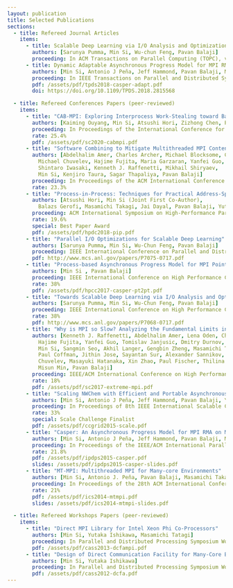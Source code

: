 ```yaml
---
layout: publication
title: Selected Publications
sections:
  - title: Refereed Journal Articles
    items:
      - title: Scalable Deep Learning via I/O Analysis and Optimization
        authors: [Sarunya Pumma, Min Si, Wu-chun Feng, Pavan Balaji]
        proceeding: In ACM Transactions on Parallel Computing (TOPC), vol. 6, no. 2, pp. 1–34. June, 2019
      - title: Dynamic Adaptable Asynchronous Progress Model for MPI RMA Multiphase Applications
        authors: [Min Si, Antonio J Peña, Jeff Hammond, Pavan Balaji, Masamichi Takagi, Yutaka Ishikawa]
        proceeding: In IEEE Transactions on Parallel and Distributed Systems (TPDS), vol. 29, no. 9, pp. 1975-1989. Sept. 1, 2018
        pdf: /assets/pdf/tpds2018-casper-adapt.pdf
        doi: https://doi.org/10.1109/TPDS.2018.2815568

  - title: Refereed Conferences Papers (peer-reviewed)
    items:
      - title: "CAB-MPI: Exploring Interprocess Work-Stealing toward Balanced MPI Communication"
        authors: [Kaiming Ouyang, Min Si, Atsushi Hori, Zizhong Chen, Pavan Balaji]
        proceeding: In Proceedings of the International Conference for High Performance Computing, Networking, Storage and Analysis (SC '20). IEEE Press, Article 36, 1–15
        rate: 25.4%
        pdf: /assets/pdf/sc2020-cabmpi.pdf
      - title: "Software Combining to Mitigate Multithreaded MPI Contention"
        authors: [Abdelhalim Amer, Charles Archer, Michael Blocksome, Chongxiao Cao,
          Michael Chuvelev, Hajime Fujita, Maria Garzaran, Yanfei Guo, Jeff R. Hammond,
          Shintaro Iwasaki, Kenneth J. Raffenetti, Mikhail Shiryaev,
          Min Si, Kenjiro Taura, Sagar Thapaliya, Pavan Balaji]
        proceeding: In Proceedings of the ACM International Conference on Supercomputing (ICS '19). Association for Computing Machinery, New York, NY, USA, 367–379
        rate: 23.3%
      - title: "Process-in-Process: Techniques for Practical Address-Space Sharing"
        authors: [Atsushi Hori, Min Si (Joint First Co-Author),
          Balazs Gerofi, Masamichi Takagi, Jai Dayal, Pavan Balaji, Yutaka Ishikawa]
        proceeding: ACM International Symposium on High-Performance Parallel and Distributed Computing (HPDC). Jun. 11--15, 2018, Tempe, Arizona, USA
        rate: 19.6%
        special: Best Paper Award
        pdf: /assets/pdf/hpdc2018-pip.pdf
      - title: "Parallel I/O Optimizations for Scalable Deep Learning"
        authors: [Sarunya Pumma, Min Si, Wu-Chun Feng, Pavan Balaji] 
        proceeding: IEEE International Conference on Parallel and Distributed Systems (ICPADS). Dec. 15-17, 2017, Shenzhen, China
        pdf: http://www.mcs.anl.gov/papers/P7075-0717.pdf
      - title: "Process-based Asynchronous Progress Model for MPI Point-To-Point Communication"
        authors: [Min Si , Pavan Balaji]
        proceeding: IEEE International Conference on High Performance Computing and Communications (HPCC).Dec. 18-20, 2017, Bangkok, Thailand
        rate: 38%
        pdf: /assets/pdf/hpcc2017-casper-pt2pt.pdf
      - title: "Towards Scalable Deep Learning via I/O Analysis and Optimization"
        authors: [Sarunya Pumma, Min Si, Wu-Chun Feng, Pavan Balaji] 
        proceeding: IEEE International Conference on High Performance Computing and Communications (HPCC). Dec. 18-20, 2017, Bangkok, Thailand
        rate: 38%
        pdf: http://www.mcs.anl.gov/papers/P7068-0717.pdf
      - title: "Why is MPI so Slow? Analyzing the Fundamental Limits in Implementing MPI-3.1"
        authors: [Kenneth J. Raffenetti, Abdelhalim Amer, Lena Oden, Charles Archer, Wesley Bland,
          Hajime Fujita, Yanfei Guo, Tomislav Janjusic, Dmitry Durnov, Michael Blocksome, 
          Min Si, Sangmin Seo, Akhil Langer, Gengbin Zheng, Masamichi Takagi, 
          Paul Coffman, Jithin Jose, Sayantan Sur, Alexander Sannikov, Sergey Oblomov, Michael
          Chuvelev, Masayuki Hatanaka, Xin Zhao, Paul Fischer, Thilina Rathnayake, Matt Otten, 
          Misun Min, Pavan Balaji]
        proceeding: IEEE/ACM International Conference on High Performance Computing, Networking, Storage and Analysis (SC). Nov. 12-17, 2017, Denver, Colorado
        rate: 18%
        pdf: /assets/pdf/sc2017-extreme-mpi.pdf
      - title: "Scaling NWChem with Efficient and Portable Asynchronous Communication in MPI RMA"
        authors: [Min Si, Antonio J Peña, Jeff Hammond, Pavan Balaji, Yutaka Ishikawa]
        proceeding: In Proceedings of 8th IEEE International Scalable Computing Challenge - Colocated with IEEE/ACM CCGrid 2015, pages 811 - 816, May 2015
        rate: 33%
        special: Scale Challenge Finalist
        pdf: /assets/pdf/ccgrid2015-scale.pdf
      - title: "Casper: An Asynchronous Progress Model for MPI RMA on Many-Core Architectures"
        authors: [Min Si, Antonio J Peña, Jeff Hammond, Pavan Balaji, Masamichi Takagi, Yutaka Ishikawa]
        proceeding: In Proceedings of the IEEE/ACM International Parallel and Distributed Processing Symposium (IPDPS 2015), pages 665 - 676, May 2015
        rate: 21.8%
        pdf: /assets/pdf/ipdps2015-casper.pdf
        slides: /assets/pdf/ipdps2015-casper-slides.pdf
      - title: "MT-MPI: Multithreaded MPI for Many-core Environments"
        authors: [Min Si, Antonio J. Peña, Pavan Balaji, Masamichi Takagi, Yutaka Ishikawa]
        proceeding: In Proceedings of the 28th ACM International Conference on Supercomputing, ICS '14, pages 125–134. ACM, 2014
        rate: 21%
        pdf: /assets/pdf/ics2014-mtmpi.pdf
        slides: /assets/pdf/ics2014-mtmpi-slides.pdf

  - title: Refereed Workshops Papers (peer-reviewed)
    items:
      - title: "Direct MPI Library for Intel Xeon Phi Co-Processors"
        authors: [Min Si, Yutaka Ishikawa, Masamichi Tatagi]
        proceeding: In Parallel and Distributed Processing Symposium Workshops PhD Forum (IPDPSW), 2013 IEEE 27th International, pages 816–824, 2013-05
        pdf: /assets/pdf/cass2013-dcfampi.pdf
      - title: "Design of Direct Communication Facility for Many-Core Based Accelerators"
        authors: [Min Si, Yutaka Ishikawa]
        proceeding: In Parallel and Distributed Processing Symposium Workshops PhD Forum (IPDPSW), 2012 IEEE 26th International, pages 924 –929, 2012-05
        pdf: /assets/pdf/cass2012-dcfa.pdf
---
```


